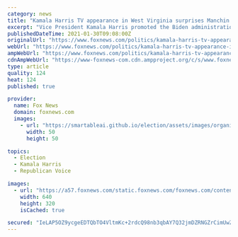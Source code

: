 ```yaml
---
category: news
title: "Kamala Harris TV appearance in West Virginia surprises Manchin: 'That's not working together'"
excerpt: "Vice President Kamala Harris promoted the Biden administration’s \"critical\" coronavirus \"American Rescue Plan\" this week in a pair of interviews with local TV stations in West Virginia and Arizona."
publishedDateTime: 2021-01-30T09:08:00Z
originalUrl: "https://www.foxnews.com/politics/kamala-harris-tv-appearance-in-west-virginia-surprises-manchin-thats-not-working-together"
webUrl: "https://www.foxnews.com/politics/kamala-harris-tv-appearance-in-west-virginia-surprises-manchin-thats-not-working-together"
ampWebUrl: "https://www.foxnews.com/politics/kamala-harris-tv-appearance-in-west-virginia-surprises-manchin-thats-not-working-together.amp"
cdnAmpWebUrl: "https://www-foxnews-com.cdn.ampproject.org/c/s/www.foxnews.com/politics/kamala-harris-tv-appearance-in-west-virginia-surprises-manchin-thats-not-working-together.amp"
type: article
quality: 124
heat: 124
published: true

provider:
  name: Fox News
  domain: foxnews.com
  images:
    - url: "https://smartableai.github.io/election/assets/images/organizations/foxnews.com-50x50.jpg"
      width: 50
      height: 50

topics:
  - Election
  - Kamala Harris
  - Republican Voice

images:
  - url: "https://a57.foxnews.com/static.foxnews.com/foxnews.com/content/uploads/2021/01/640/320/HarrisManchinSplit.jpg?ve=1&tl=1"
    width: 640
    height: 320
    isCached: true

secured: "IeLAP5OZ9ycgeEDTQbTO4VltmKc+2rdcQ98nb3qbAY7Q32jmDZRNGZrCimUwZ9CXcew5yVqJnfo6wyyrQ7qhtjAseacLn3Z+znlLbyiRX9rXzNznsEjNWjI4L9PylA5X92h5Q6ir9F13T3/TKFx/d8xUsOwg8oYhCiUB/GkrWdfRw1DfceB2ctfdDGda1akzbVju0oHCTEWIdfVLNPqbUCMGgjKb72337RwjfNmoHG9c5lVSJwMykKPl7AoGzPYFP92uAgkhCrCErSwt4IydtwWrJo5SY83lhOq+5S83vHzxeNScDv1Pn00XUbD2pOPfHviJnHVpb8ZD3NKQlV21UhQYdbFkc0KgXCOx5twU1sI=;IJIguLT0Fdbf0AkyAjvoqg=="
---
```


